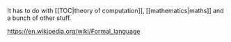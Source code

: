 It has to do with [[TOC|theory of computation]], [[mathematics|maths]] and a bunch of other stuff.

https://en.wikipedia.org/wiki/Formal_language
